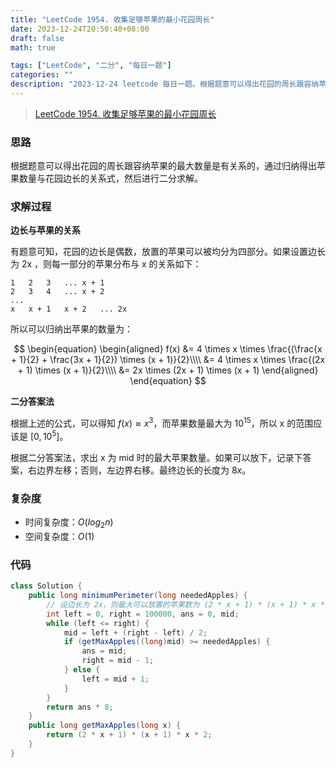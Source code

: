 ```yaml
---
title: "LeetCode 1954. 收集足够苹果的最小花园周长"
date: 2023-12-24T20:50:40+08:00
draft: false
math: true

tags: ["LeetCode", "二分", "每日一题"]
categories: ""
description: "2023-12-24 leetcode 每日一题。根据题意可以得出花园的周长跟容纳苹果的最大数量是有关系的，通过归纳得出苹果数量与花园边长的关系式，然后进行二分求解。"
---
```


> [LeetCode 1954. 收集足够苹果的最小花园周长](https://leetcode.cn/problems/minimum-garden-perimeter-to-collect-enough-apples/)

### 思路

根据题意可以得出花园的周长跟容纳苹果的最大数量是有关系的，通过归纳得出苹果数量与花园边长的关系式，然后进行二分求解。

### 求解过程

**边长与苹果的关系**

有题意可知，花园的边长是偶数，放置的苹果可以被均分为四部分。如果设置边长为 2x ，则每一部分的苹果分布与 x 的关系如下：

```text
1   2   3   ... x + 1
2   3   4   ... x + 2
...
x   x + 1   x + 2   ... 2x
```
所以可以归纳出苹果的数量为：

$$
\begin{equation}
\begin{aligned}
f(x) &= 4 \times x \times \frac{(\frac{x + 1}{2} + \frac{3x + 1}{2}) \times (x + 1)}{2}\\\\
&= 4 \times x \times \frac{(2x + 1) \times (x + 1)}{2}\\\\
&= 2x \times (2x + 1) \times (x + 1)
\end{aligned}
\end{equation}
$$

**二分答案法**

根据上述的公式，可以得知 $f(x) \approx x^3$，而苹果数量最大为 $10^{15}$，所以 x 的范围应该是 $[0, 10^5]$。

根据二分答案法，求出 x 为 mid 时的最大苹果数量。如果可以放下，记录下答案，右边界左移；否则，左边界右移。最终边长的长度为 $8x$。

### 复杂度

- 时间复杂度：$O(log_2n)$
- 空间复杂度：$O(1)$

### 代码

```java
class Solution {
    public long minimumPerimeter(long neededApples) {
        // 设边长为 2x，则最大可以放置的苹果数为 (2 * x + 1) * (x + 1) * x * 2
        int left = 0, right = 100000, ans = 0, mid;
        while (left <= right) {
            mid = left + (right - left) / 2;
            if (getMaxApples((long)mid) >= neededApples) {
                ans = mid;
                right = mid - 1;
            } else {
                left = mid + 1;
            }
        }
        return ans * 8;
    }
    public long getMaxApples(long x) {
        return (2 * x + 1) * (x + 1) * x * 2;
    }
}
```